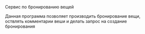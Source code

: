 Сервис по бронированию вещей

Данная программа позволяет производить бронирование вещи, оствлять комментарии веши и делать запрос на создание бронирования
